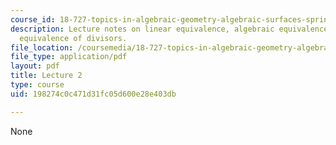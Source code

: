 ```yaml
---
course_id: 18-727-topics-in-algebraic-geometry-algebraic-surfaces-spring-2008
description: Lecture notes on linear equivalence, algebraic equivalence, and numerical
  equivalence of divisors.
file_location: /coursemedia/18-727-topics-in-algebraic-geometry-algebraic-surfaces-spring-2008/198274c0c471d31fc05d600e28e403db_lect2.pdf
file_type: application/pdf
layout: pdf
title: Lecture 2
type: course
uid: 198274c0c471d31fc05d600e28e403db

---
```

None